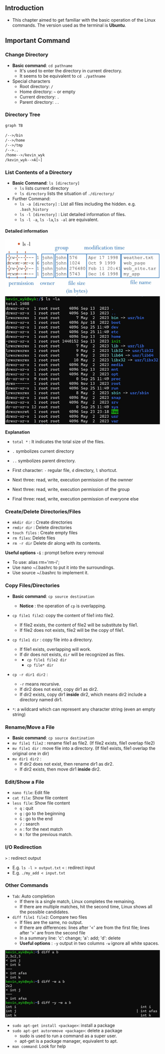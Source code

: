 ## Introduction

- This chapter aimed to get familiar with the basic operation of the Linux commands. The version used as the terminal is **Ubuntu**.

## Important Command

### Change Directory

- **Basic command**: ``cd pathname`` 
  - It's used to enter the directory in current directory.
  - It seems to be equivalent to ``cd ./pathname``
- Special characters
  - Root directory: ``/``
  - Home directory: ``~`` or empty
  - Current directory: ``.``
  - Parent directory: ``..``

### Directory Tree

```mermaid
graph TB

/-->/bin
/-->/home
/-->/tmp
/-->..
/home-->/kevin_wyk
/kevin_wyk-->A[~]

```

### List Contents of a Directory

- **Basic Command**: ``ls [directory]``
  - ``ls`` lists current directory 
  -  ``ls directory`` lists the situation of ``./directory/``
- Further Command:
  - ``ls -a [directory]`` : List all files including the hidden. e.g. ``.bash_history``
  - ``ls -l [directory]`` : List detailed information of files.
  - ``ls -l -a``, ``ls -la``,``ls -al`` are equivalent.
  
#### Detailed information
![](picture/1.jpg)
![](picture/2.jpg)

**Explanation**

- `total *` : It indicates the total size of the files.

- ``.`` symbolizes current directory
-  ``..`` symbolizes parent directory.

-  First character: `-` regular file, `d` directory, `l` shortcut.
-  Next three: read, write, execution permission of the ownner
-  Next three: read, write, execution permission of the group
-  Final three: read, write, execution permission of everyone else

### Create/Delete Directories/Files

- `mkdir dir` : Create directories
- `rmdir dir` : Delete directories
- `touch files` : Create empty files
- `rm files`: Delete files
- `rm -r dir` Delete dir along with its contents.

**Useful options `-i`** : prompt before every removal

- To use: alias rm='rm-i';
- Use nano ~/.bashrc to put it into the surroundings.
- Use source ~/.bashrc to implement it.

### Copy Files/Directories

- **Basic command**: `cp source destination`
  - **Notice** : the operation of `cp` is overlapping.

- `cp file1 file2`: copy the content of file1 into file2.
  - If file2 exists, the content of file2 will be substitute by file1.
  - If file2 does not exists, file2 will be the copy of file1.
  
- `cp file1 dir` : copy file into a directory.
  - If file1 exists, overlapping will work.
  - If dir does not exists, `dir` will be recognized as files.
  - - `cp file1 file2 dir`
    - `cp file* dir`
- `cp -r dir1 dir2` :
  - `-r` means recursive.
  - If dir2 does not exist, copy dir1 as dir2.
  -  If dir2 exists, copy dir1 **inside** dir2, which means dir2 include a directory named dir1.
-  `*`: a wildcard which can represent any character string (even an empty string)

### Rename/Move a File 

- **Basic command**: `cp source destination`
- `mv file1 file2` : rename file1 as file2. (If file2 exists, file1 overlap file2)
- `mv file1 dir` : move file into a directory. (If file1 exists, file1 overlap the original one in dir)
- `mv dir1 dir2` :  
  - If dir2 does not exist, then rename dir1 as dir2. 
  - If dir2 exists, then move dir1 **inside** dir2.

### Edit/Show a File

- `nano file`: Edit file
- `cat file`: Show file content
- `less file`: Show file content
  - `q` : quit
  - `g` : go to the beginning
  - `G` : go to the end
  - `/` : search
  - `n` : for the next match
  - `N` : for the previous match.

### I/O Redirection

`>` : redirect output
- E.g. `ls -l > output.txt`
`<` : redirect input
- E.g. `./my_add < input.txt`

### Other Commands

- `Tab`: Auto completion
  -  If there is a single match, Linux completes the remaining.
  -  If there are multiple matches, hit the second time, Linux shows all the possible candidates.
- `diff file1 file2`: Compare two files
  -  If files are the same, no output.
  -  If there are differences: lines after '<' are from the first file; lines after '>' are from the second file
  -  In a summary line: 'c': change;  'a': add;  'd': delete
  -  **Useful options** : `-y` output in two columns `-w` ignore all white spaces.
  
![](picture/3.jpg)  

- `sudo apt-get install <package>`: install a package
- `sudo apt-get autoremove <package>`: delete a package
  -  sudo is used to run a command as a super user.
  -  apt-get is a package manager, equivalent to apt.
- `man command`: Look for help
